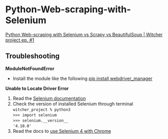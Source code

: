 # Python-Web-scraping-with-Selenium

[Python Web-scraping with Selenium vs Scrapy vs BeautifulSoup | Witcher project ep. #1](https://www.youtube.com/watch?v=RuNolAh_4bU)

## Troubleshooting

**ModuleNotFoundError** <br>
* Install the module like the following
[pip install webdriver_manager](https://stackoverflow.com/questions/63421086/modulenotfounderror-no-module-named-webdriver-manager-error-even-after-instal)

**Unable to Locate Driver Error**  <br>
1. Read the [Selenium documentation](https://www.selenium.dev/documentation/webdriver/troubleshooting/errors/driver_location/) <br>
2. Check the version of installed Selenium through terminal <br>
    ```witcher_project % python3``` <br>
    ```>>> import selenium``` <br>
    ```>>> selenium.__version__``` <br>
    ```'4.10.0'```
3. Read the docs to [use Selenium 4 with Chrome](https://pypi.org/project/webdriver-manager/)
